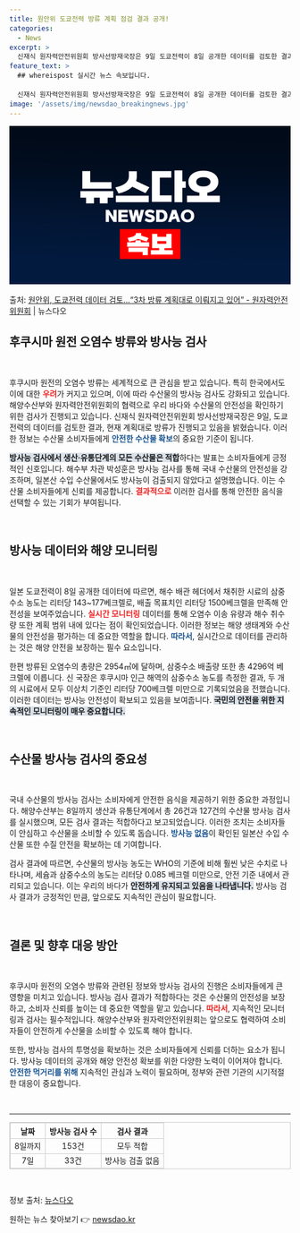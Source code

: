 ```yaml
---
title: 원안위 도쿄전력 방류 계획 점검 결과 공개!
categories:
  - News
excerpt: >
  신재식 원자력안전위원회 방사선방재국장은 9일 도쿄전력이 8일 공개한 데이터를 검토한 결과, 3차 방류가 계획…
feature_text: >
  ## whereispost 실시간 뉴스 속보입니다.

  신재식 원자력안전위원회 방사선방재국장은 9일 도쿄전력이 8일 공개한 데이터를 검토한 결과, 3차 방류가 계획…
image: '/assets/img/newsdao_breakingnews.jpg'
---
```


![뉴스다오 속보](/assets/img/newsdao_breakingnews.jpg)

<p>출처: <a href="https://newsdao.kr/2461" rel="dofollow">원안위, 도쿄전력 데이터 검토…“3차 방류 계획대로 이뤄지고 있어” - 원자력안전위원회</a> | 뉴스다오</p>

<h2 data-ke-size="size26">후쿠시마 원전 오염수 방류와 방사능 검사</h2>

<p data-ke-size="size16">&nbsp;</p> 

후쿠시마 원전의 오염수 방류는 세계적으로 큰 관심을 받고 있습니다. 특히 한국에서도 이에 대한 <b><span style="color: #ee2323;">우려</span></b>가 커지고 있으며, 이에 따라 수산물의 방사능 검사도 강화되고 있습니다. 해양수산부와 원자력안전위원회의 협력으로 우리 바다와 수산물의 안전성을 확인하기 위한 검사가 진행되고 있습니다. 신재식 원자력안전위원회 방사선방재국장은 9일, 도쿄전력의 데이터를 검토한 결과, 현재 계획대로 방류가 진행되고 있음을 밝혔습니다. 이러한 정보는 수산물 소비자들에게 <b><span style="color: #1a5490;">안전한 수산물 확보</span></b>의 중요한 기준이 됩니다. 

<b><span style="background-color: #21538527;">방사능 검사에서 생산·유통단계의 모든 수산물은 적합</span></b>하다는 발표는 소비자들에게 긍정적인 신호입니다. 해수부 차관 박성훈은 방사능 검사를 통해 국내 수산물의 안전성을 강조하며, 일본산 수입 수산물에서도 방사능이 검출되지 않았다고 설명했습니다. 이는 수산물 소비자들에게 신뢰를 제공합니다. <b><span style="color: #ee2323;">결과적으로</span></b> 이러한 검사를 통해 안전한 음식을 선택할 수 있는 기회가 부여됩니다. 

<p data-ke-size="size16">&nbsp;</p> 

<h2 data-ke-size="size26">방사능 데이터와 해양 모니터링</h2>

<p data-ke-size="size16">&nbsp;</p> 

일본 도쿄전력이 8일 공개한 데이터에 따르면, 해수 배관 헤더에서 채취한 시료의 삼중수소 농도는 리터당 143~177베크렐로, 배출 목표치인 리터당 1500베크렐을 만족해 안전성을 보여주었습니다. <b><span style="color: #ee2323;">실시간 모니터링</span></b> 데이터를 통해 오염수 이송 유량과 해수 취수량 또한 계획 범위 내에 있다는 점이 확인되었습니다. 이러한 정보는 해양 생태계와 수산물의 안전성을 평가하는 데 중요한 역할을 합니다. <b><span style="color: #1a5490;">따라서</span></b>, 실시간으로 데이터를 관리하는 것은 해양 안전을 보장하는 필수 요소입니다. 

한편 방류된 오염수의 총량은 2954㎥에 달하며, 삼중수소 배출량 또한 총 4296억 베크렐에 이릅니다. 신 국장은 후쿠시마 인근 해역의 삼중수소 농도를 측정한 결과, 두 개의 시료에서 모두 이상치 기준인 리터당 700베크렐 미만으로 기록되었음을 전했습니다. 이러한 데이터는 방사능 안전성이 확보되고 있음을 보여줍니다. <b><span style="background-color: #21538527;">국민의 안전을 위한 지속적인 모니터링이 매우 중요합니다.</span></b> 

<p data-ke-size="size16">&nbsp;</p> 

<h2 data-ke-size="size26">수산물 방사능 검사의 중요성</h2>

<p data-ke-size="size16">&nbsp;</p> 

국내 수산물의 방사능 검사는 소비자에게 안전한 음식을 제공하기 위한 중요한 과정입니다. 해양수산부는 8일까지 생산과 유통단계에서 총 26건과 127건의 수산물 방사능 검사를 실시했으며, 모든 검사 결과는 적합하다고 보고되었습니다. 이러한 조치는 소비자들이 안심하고 수산물을 소비할 수 있도록 돕습니다. <b><span style="color: #1a5490;">방사능 없음</span></b>이 확인된 일본산 수입 수산물 또한 수질 안전을 확보하는 데 기여합니다. 

검사 결과에 따르면, 수산물의 방사능 농도는 WHO의 기준에 비해 훨씬 낮은 수치로 나타나며, 세슘과 삼중수소의 농도는 리터당 0.085 베크렐 미만으로, 안전 기준 내에서 관리되고 있습니다. 이는 우리의 바다가 <b><span style="background-color: #21538527;">안전하게 유지되고 있음을 나타냅니다.</span></b> 방사능 검사 결과가 긍정적인 만큼, 앞으로도 지속적인 관심이 필요합니다. 

<p data-ke-size="size16">&nbsp;</p> 

<h2 data-ke-size="size26">결론 및 향후 대응 방안</h2>

<p data-ke-size="size16">&nbsp;</p> 

후쿠시마 원전의 오염수 방류와 관련된 정보와 방사능 검사의 진행은 소비자들에게 큰 영향을 미치고 있습니다. 방사능 검사 결과가 적합하다는 것은 수산물의 안전성을 보장하고, 소비자 신뢰를 높이는 데 중요한 역할을 맡고 있습니다. <b><span style="color: #ee2323;">따라서</span></b>, 지속적인 모니터링과 검사는 필수적입니다. 해양수산부와 원자력안전위원회는 앞으로도 협력하여 소비자들이 안전하게 수산물을 소비할 수 있도록 해야 합니다. 

또한, 방사능 검사의 투명성을 확보하는 것은 소비자들에게 신뢰를 더하는 요소가 됩니다. 방사능 데이터의 공개와 해양 안전성 확보를 위한 다양한 노력이 이어져야 합니다. <b><span style="color: #1a5490;">안전한 먹거리를 위해</span></b> 지속적인 관심과 노력이 필요하며, 정부와 관련 기관의 시기적절한 대응이 중요합니다.

<p data-ke-size="size16">&nbsp;</p> 

<hr>

<table style="width: 100%; border: 1px solid #ccc; border-collapse: collapse;">
  <tr>
    <th style="border: 1px solid #ccc; text-align: center;"> 날짜 </th>
    <th style="border: 1px solid #ccc; text-align: center;"> 방사능 검사 수 </th>
    <th style="border: 1px solid #ccc; text-align: center;"> 검사 결과 </th>
  </tr>
  <tr>
    <td style="border: 1px solid #ccc; text-align: center;"> 8일까지 </td>
    <td style="border: 1px solid #ccc; text-align: center;"> 153건 </td>
    <td style="border: 1px solid #ccc; text-align: center;"> 모두 적합 </td>
  </tr>
  <tr>
    <td style="border: 1px solid #ccc; text-align: center;"> 7일 </td>
    <td style="border: 1px solid #ccc; text-align: center;"> 33건 </td>
    <td style="border: 1px solid #ccc; text-align: center;"> 방사능 검출 없음 </td>
  </tr>
</table> 

<p data-ke-size="size16">&nbsp;</p> 

정보 출처: <a href="https://newsdao.kr/2461" target="_blank">뉴스다오</a> 

원하는 뉴스 찾아보기 👉 <a href="https://newsdao.kr" rel="dofollow">newsdao.kr</a>



